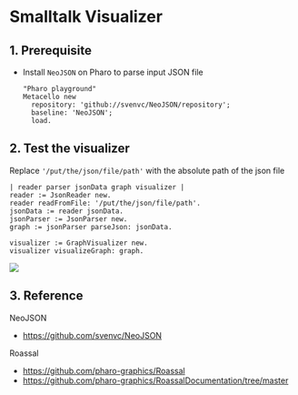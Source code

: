 # Smalltalk Visualizer

## 1. Prerequisite
* Install `NeoJSON` on Pharo to parse input JSON file

  ```
  "Pharo playground"
  Metacello new
    repository: 'github://svenvc/NeoJSON/repository';
    baseline: 'NeoJSON';
    load.
  ```

## 2. Test the visualizer
Replace `'/put/the/json/file/path'` with the absolute path of the json file
```
| reader parser jsonData graph visualizer |
reader := JsonReader new.
reader readFromFile: '/put/the/json/file/path'.
jsonData := reader jsonData.
jsonParser := JsonParser new.
graph := jsonParser parseJson: jsonData.

visualizer := GraphVisualizer new.
visualizer visualizeGraph: graph.
```

<img src='https://i.imgur.com/WUjLl8Y.png'>

## 3. Reference
NeoJSON
* https://github.com/svenvc/NeoJSON

Roassal
* https://github.com/pharo-graphics/Roassal
* https://github.com/pharo-graphics/RoassalDocumentation/tree/master